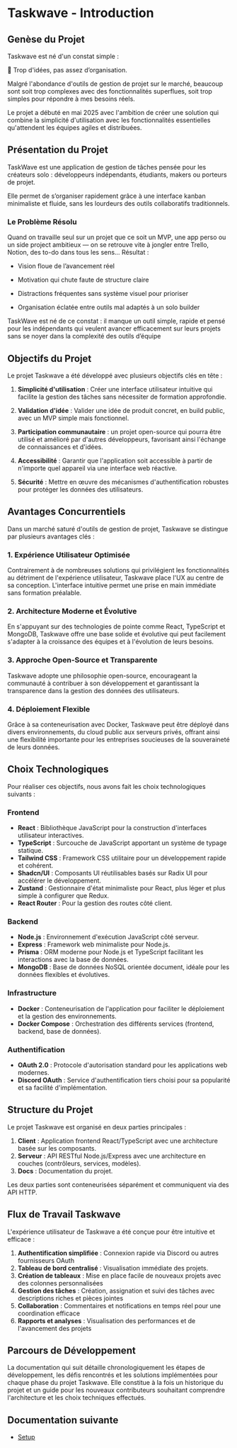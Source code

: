 # Taskwave - Introduction

## Genèse du Projet

Taskwave est né d'un constat simple : 

🧠 Trop d'idées, pas assez d’organisation.

Malgré l'abondance d'outils de gestion de projet sur le marché, beaucoup sont soit trop complexes avec des fonctionnalités superflues, soit trop simples pour répondre à mes besoins réels.

Le projet a débuté en mai 2025 avec l'ambition de créer une solution qui combine la simplicité d'utilisation avec les fonctionnalités essentielles qu'attendent les équipes agiles et distribuées.

## Présentation du Projet

TaskWave est une application de gestion de tâches pensée pour les créateurs solo : développeurs indépendants, étudiants, makers ou porteurs de projet.

Elle permet de s’organiser rapidement grâce à une interface kanban minimaliste et fluide, sans les lourdeurs des outils collaboratifs traditionnels.



### Le Problème Résolu

Quand on travaille seul sur un projet que ce soit un MVP, une app perso ou un side project ambitieux — on se retrouve vite à jongler entre Trello, Notion, des to-do dans tous les sens… Résultat :

- Vision floue de l’avancement réel

- Motivation qui chute faute de structure claire

- Distractions fréquentes sans système visuel pour prioriser

- Organisation éclatée entre outils mal adaptés à un solo builder

TaskWave est né de ce constat : il manque un outil simple, rapide et pensé pour les indépendants qui veulent avancer efficacement sur leurs projets sans se noyer dans la complexité des outils d’équipe

## Objectifs du Projet

Le projet Taskwave a été développé avec plusieurs objectifs clés en tête :

1. **Simplicité d'utilisation** : Créer une interface utilisateur intuitive qui facilite la gestion des tâches sans nécessiter de formation approfondie.

2. **Validation d'idée** : 
Valider une idée de produit concret, en build public, avec un MVP simple mais fonctionnel.

3. **Participation communautaire** :
un projet open-source qui pourra être utilisé et amélioré par d'autres développeurs, favorisant ainsi l'échange de connaissances et d'idées.

4. **Accessibilité** : Garantir que l'application soit accessible à partir de n'importe quel appareil via une interface web réactive.

5. **Sécurité** : Mettre en œuvre des mécanismes d'authentification robustes pour protéger les données des utilisateurs.

## Avantages Concurrentiels

Dans un marché saturé d'outils de gestion de projet, Taskwave se distingue par plusieurs avantages clés :

### 1. Expérience Utilisateur Optimisée

Contrairement à de nombreuses solutions qui privilégient les fonctionnalités au détriment de l'expérience utilisateur, Taskwave place l'UX au centre de sa conception. L'interface intuitive permet une prise en main immédiate sans formation préalable.

### 2. Architecture Moderne et Évolutive

En s'appuyant sur des technologies de pointe comme React, TypeScript et MongoDB, Taskwave offre une base solide et évolutive qui peut facilement s'adapter à la croissance des équipes et à l'évolution de leurs besoins.

### 3. Approche Open-Source et Transparente

Taskwave adopte une philosophie open-source, encourageant la communauté à contribuer à son développement et garantissant la transparence dans la gestion des données des utilisateurs.

### 4. Déploiement Flexible

Grâce à sa conteneurisation avec Docker, Taskwave peut être déployé dans divers environnements, du cloud public aux serveurs privés, offrant ainsi une flexibilité importante pour les entreprises soucieuses de la souveraineté de leurs données.

## Choix Technologiques

Pour réaliser ces objectifs, nous avons fait les choix technologiques suivants :

### Frontend

- **React** : Bibliothèque JavaScript pour la construction d'interfaces utilisateur interactives.
- **TypeScript** : Surcouche de JavaScript apportant un système de typage statique.
- **Tailwind CSS** : Framework CSS utilitaire pour un développement rapide et cohérent.
- **Shadcn/UI** : Composants UI réutilisables basés sur Radix UI pour accélérer le développement.
- **Zustand** : Gestionnaire d'état minimaliste pour React, plus léger et plus simple à configurer que Redux.
- **React Router** : Pour la gestion des routes côté client.

### Backend

- **Node.js** : Environnement d'exécution JavaScript côté serveur.
- **Express** : Framework web minimaliste pour Node.js.
- **Prisma** : ORM moderne pour Node.js et TypeScript facilitant les interactions avec la base de données.
- **MongoDB** : Base de données NoSQL orientée document, idéale pour les données flexibles et évolutives.

### Infrastructure

- **Docker** : Conteneurisation de l'application pour faciliter le déploiement et la gestion des environnements.
- **Docker Compose** : Orchestration des différents services (frontend, backend, base de données).

### Authentification

- **OAuth 2.0** : Protocole d'autorisation standard pour les applications web modernes.
- **Discord OAuth** : Service d'authentification tiers choisi pour sa popularité et sa facilité d'implémentation.

## Structure du Projet

Le projet Taskwave est organisé en deux parties principales :

1. **Client** : Application frontend React/TypeScript avec une architecture basée sur les composants.
2. **Serveur** : API RESTful Node.js/Express avec une architecture en couches (contrôleurs, services, modèles).
3. **Docs** : Documentation du projet.

Les deux parties sont conteneurisées séparément et communiquent via des API HTTP.

## Flux de Travail Taskwave

L'expérience utilisateur de Taskwave a été conçue pour être intuitive et efficace :

1. **Authentification simplifiée** : Connexion rapide via Discord ou autres fournisseurs OAuth
2. **Tableau de bord centralisé** : Visualisation immédiate des projets.
3. **Création de tableaux** : Mise en place facile de nouveaux projets avec des colonnes personnalisées
4. **Gestion des tâches** : Création, assignation et suivi des tâches avec descriptions riches et pièces jointes
5. **Collaboration** : Commentaires et notifications en temps réel pour une coordination efficace
6. **Rapports et analyses** : Visualisation des performances et de l'avancement des projets


## Parcours de Développement

La documentation qui suit détaille chronologiquement les étapes de développement, les défis rencontrés et les solutions implémentées pour chaque phase du projet Taskwave. Elle constitue à la fois un historique du projet et un guide pour les nouveaux contributeurs souhaitant comprendre l'architecture et les choix techniques effectués.

## Documentation suivante
- [Setup](01-setup.md)
